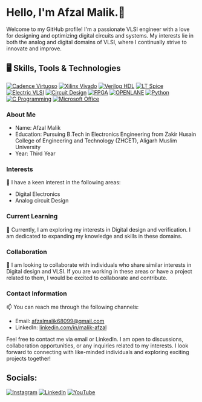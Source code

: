 # Hello, I'm Afzal Malik.👋
Welcome to my GitHub profile! I'm a passionate VLSI engineer with a love for designing and optimizing digital circuits and systems. My interests lie in both the analog and digital domains of VLSI, where I continually strive to innovate and improve.

## 🖥️ Skills, Tools & Technologies

[![Cadence Virtuoso](https://img.shields.io/badge/Cadence-Virtuoso-blue?logo=cadence)](#)
[![Xilinx Vivado](https://img.shields.io/badge/Xilinx-Vivado-orange?logo=xilinx)](#)
[![Verilog HDL](https://img.shields.io/badge/Verilog-HDL-green?logo=verilog)](#)
[![LT Spice](https://img.shields.io/badge/LT-Spice-red?logo=ltspice)](#)
[![Electric VLSI](https://img.shields.io/badge/Electric-VLSI-purple?logo=electric)](#)
[![Circuit Design](https://img.shields.io/badge/Circuit-Design-yellow?logo=design)](#)
[![FPGA](https://img.shields.io/badge/FPGA-cyan?logo=fpga)](#)
[![OPENLANE](https://img.shields.io/badge/OPENLANE-blueviolet?logo=openlane)](#)
[![Python](https://img.shields.io/badge/Python-green?logo=python)](#)
[![C Programming](https://img.shields.io/badge/C-Programming-orange?logo=c)](#)
[![Microsoft Office](https://img.shields.io/badge/Microsoft-Office-yellow?logo=microsoft)](#)



### About Me
- Name: Afzal Malik
- Education: Pursuing B.Tech in Electronics Engineering from Zakir Husain College of Engineering and Technology (ZHCET), Aligarh Muslim University
- Year: Third Year

### Interests
👀 I have a keen interest in the following areas:
- Digital Electronics
- Analog circuit Design

### Current Learning
🌱 Currently, I am exploring my interests in Digital design and verification. I am dedicated to expanding my knowledge and skills in these domains.

### Collaboration
💞️ I am looking to collaborate with individuals who share similar interests in Digital design and VLSI. If you are working in these areas or have a project related to them, I would be excited to collaborate and contribute.

### Contact Information
📫 You can reach me through the following channels:
- Email: afzalmalik68099@gmail.com
- LinkedIn: [linkedin.com/in/malik-afzal](www.linkedin.com/in/malik-afzal)

Feel free to contact me via email or LinkedIn. I am open to discussions, collaboration opportunities, or any inquiries related to my interests. I look forward to connecting with like-minded individuals and exploring exciting projects together!

## Socials:
[![Instagram](https://img.shields.io/badge/Instagram-%23E4405F.svg?logo=Instagram&logoColor=white)](https://instagram.com/affzzll) [![LinkedIn](https://img.shields.io/badge/LinkedIn-%230077B5.svg?logo=linkedin&logoColor=white)](https://linkedin.com/in/malik-afzal) [![YouTube](https://img.shields.io/badge/YouTube-%23FF0000.svg?logo=YouTube&logoColor=white)](https://youtube.com/@https://youtube.com/@MidnightEngineer) 

